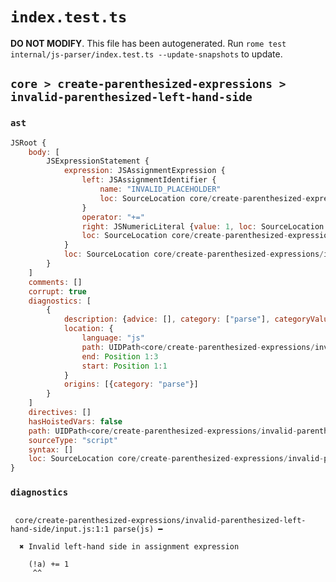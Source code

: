 # `index.test.ts`

**DO NOT MODIFY**. This file has been autogenerated. Run `rome test internal/js-parser/index.test.ts --update-snapshots` to update.

## `core > create-parenthesized-expressions > invalid-parenthesized-left-hand-side`

### `ast`

```javascript
JSRoot {
	body: [
		JSExpressionStatement {
			expression: JSAssignmentExpression {
				left: JSAssignmentIdentifier {
					name: "INVALID_PLACEHOLDER"
					loc: SourceLocation core/create-parenthesized-expressions/invalid-parenthesized-left-hand-side/input.js 1:5-1:4
				}
				operator: "+="
				right: JSNumericLiteral {value: 1, loc: SourceLocation core/create-parenthesized-expressions/invalid-parenthesized-left-hand-side/input.js 1:8-1:9}
				loc: SourceLocation core/create-parenthesized-expressions/invalid-parenthesized-left-hand-side/input.js 1:0-1:9
			}
			loc: SourceLocation core/create-parenthesized-expressions/invalid-parenthesized-left-hand-side/input.js 1:0-1:9
		}
	]
	comments: []
	corrupt: true
	diagnostics: [
		{
			description: {advice: [], category: ["parse"], categoryValue: "js", message: RAW_MARKUP {value: "Invalid left-hand side in assignment expression"}}
			location: {
				language: "js"
				path: UIDPath<core/create-parenthesized-expressions/invalid-parenthesized-left-hand-side/input.js>
				end: Position 1:3
				start: Position 1:1
			}
			origins: [{category: "parse"}]
		}
	]
	directives: []
	hasHoistedVars: false
	path: UIDPath<core/create-parenthesized-expressions/invalid-parenthesized-left-hand-side/input.js>
	sourceType: "script"
	syntax: []
	loc: SourceLocation core/create-parenthesized-expressions/invalid-parenthesized-left-hand-side/input.js 1:0-2:0
}
```

### `diagnostics`

```

 core/create-parenthesized-expressions/invalid-parenthesized-left-hand-side/input.js:1:1 parse(js) ━

  ✖ Invalid left-hand side in assignment expression

    (!a) += 1
     ^^


```
